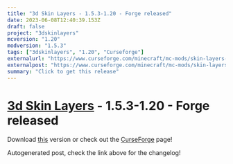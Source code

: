 ```yaml
---
title: "3d Skin Layers - 1.5.3-1.20 - Forge released"
date: 2023-06-08T12:40:39.153Z
draft: false
project: "3dskinlayers"
mcversion: "1.20"
modversion: "1.5.3"
tags: ["3dskinlayers", "1.20", "Curseforge"]
externalurl: "https://www.curseforge.com/minecraft/mc-mods/skin-layers-3d/files/4573671"
externalpost: "https://www.curseforge.com/minecraft/mc-mods/skin-layers-3d/files/4573671"
summary: "Click to get this release"
---
```

# [3d Skin Layers](/project/3dskinlayers) - 1.5.3-1.20 - Forge released
Download [this](https://www.curseforge.com/minecraft/mc-mods/skin-layers-3d/files/4573671) version or check out the [CurseForge](https://www.curseforge.com/minecraft/mc-mods/skin-layers-3d) page!

Autogenerated post, check the link above for the changelog!

